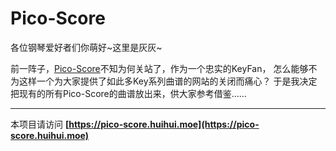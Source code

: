 # Pico-Score
各位钢琴爱好者们你萌好~这里是灰灰~

前一阵子，[Pico-Score](http://www.pico-score.com)不知为何关站了，作为一个忠实的KeyFan，
怎么能够不为这样一个为大家提供了如此多Key系列曲谱的网站的关闭而痛心？
于是我决定把现有的所有Pico-Score的曲谱放出来，供大家参考借鉴……
* * *
本项目请访问  **[https://pico-score.huihui.moe](https://pico-score.huihui.moe)**